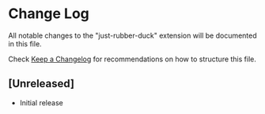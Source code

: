 # Change Log

All notable changes to the "just-rubber-duck" extension will be documented in this file.

Check [Keep a Changelog](http://keepachangelog.com/) for recommendations on how to structure this file.

## [Unreleased]

- Initial release